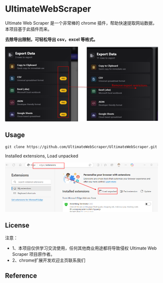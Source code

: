 # UltimateWebScraper

Ultimate Web Scraper 是一个非常棒的 chrome 插件，帮助快速提取网站数据，本项目基于此插件而来。

**去除导出限制，可轻松导出 csv，excel 等格式。**

![alt text](docs/image.png)


## Usage


```
git clone https://github.com/UltimateWebScraper/UltimateWebScraper.git

```
Installed extensions, Load unpacked

![alt text](docs/image-1.png)


## License

注意：

- 1、本项目仅供学习交流使用，任何其他商业用途都将导致侵权 Ultimate Web Scraper 项目原作者。
- 2、chrome扩展开发欢迎主页联系我们

## Reference


